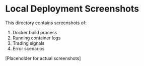 # Local Deployment Screenshots

This directory contains screenshots of:
1. Docker build process
2. Running container logs
3. Trading signals
4. Error scenarios

[Placeholder for actual screenshots] 